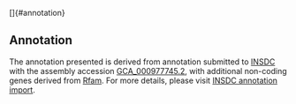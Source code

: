 []{#annotation}

Annotation
----------

The annotation presented is derived from annotation submitted to
[INSDC](http://www.insdc.org) with the assembly accession
[GCA\_000977745.2](http://www.ebi.ac.uk/ena/data/view/GCA_000977745.2),
with additional non-coding genes derived from
[Rfam](http://rfam.xfam.org/). For more details, please visit [INSDC
annotation
import](http://ensemblgenomes.org/info/data/insdc_annotation).

